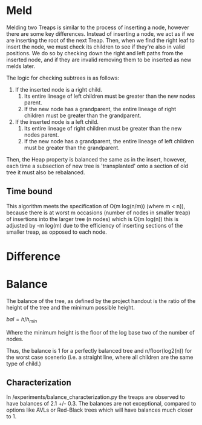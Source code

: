 




# Meld
Melding two Treaps is similar to the process of inserting a node, however there are some key differences.
Instead of inserting a node, we act as if we are inserting the root of the next Treap.
Then, when we find the right leaf to insert the node, we must check its children to see if they're also in valid positions.
We do so by checking down the right and left paths from the inserted node, and if they are invalid removing them to be inserted as new melds later.

The logic for checking subtrees is as follows:

1. If the inserted node is a right child.
   1. Its entire lineage of left children must be greater than the new nodes parent.
   2. If the new node has a grandparent, the entire lineage of right children must be greater than the grandparent.
2. If the inserted node is a left child.
   1. Its entire lineage of right children must be greater than the new nodes parent.
   2. If the new node has a grandparent, the entire lineage of left children must be greater than the grandparent.

Then, the Heap property is balanced the same as in the insert, however, each time a subsection of new tree is 'transplanted' onto a section of old tree it must also be rebalanced.

## Time bound
This algorithm meets the specification of O(m log(n/m)) (where m < n)), because there is at worst m occasions (number of nodes in smaller treap)
of insertions into the larger tree (n nodes) which is O(m log(n)) this is adjusted by -m log(m) due to the efficiency of inserting sections
of the smaller treap, as opposed to each node.

# Difference

# Balance
The balance of the tree, as defined by the project handout is the ratio of the height of the tree and the minimum possible height.

$bal = h/h_{min}$

Where the minimum height is the floor of the log base two of the number of nodes.

Thus, the balance is 1 for a perfectly balanced tree and n/floor(log2(n)) for the worst case scenerio (i.e. a straight line, where all children are the same type of child.)

## Characterization
In /experiments/balance_characterization.py the treaps are observed to have balances of 2.1 +/- 0.3.
The balances are not exceptional, compared to options like AVLs or Red-Black trees which will have balances much closer to 1.